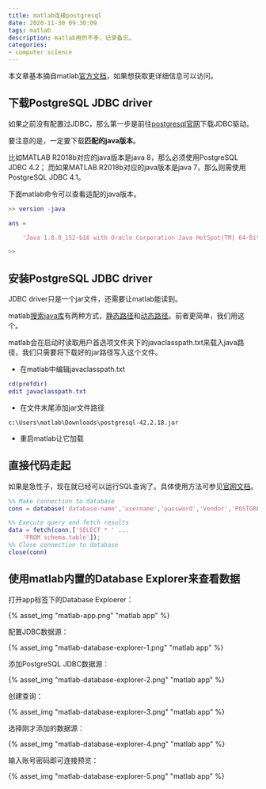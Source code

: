 ```yaml
---
title: matlab连接postgresql
date: 2020-11-30 09:30:09
tags: matlab
description: matlab用的不多，记录备忘。
categories: 
- computer science
---
```

本文章基本摘自matlab[官方文档](https://www.mathworks.com/help/database/ug/postgresql-jdbc-windows.html)，如果想获取更详细信息可以访问。

## 下载PostgreSQL JDBC driver

如果之前没有配置过JDBC，那么第一步是前往[postgresql官网](https://jdbc.postgresql.org/download)下载JDBC驱动。

要注意的是，一定要下载**匹配的java版本**。

比如MATLAB R2018b对应的java版本是java 8，那么必须使用PostgreSQL JDBC 4.2；
而如果MATLAB R2018b对应的java版本是java 7，那么则需使用PostgreSQL JDBC 4.1。

下面matlab命令可以查看适配的java版本。
```matlab
>> version -java

ans =

    'Java 1.8.0_152-b16 with Oracle Corporation Java HotSpot(TM) 64-Bit Server VM mixed mode'

>> 
```

## 安装PostgreSQL JDBC driver

JDBC driver只是一个jar文件，还需要让matlab能读到。

matlab[搜索java库](https://www.mathworks.com/help/matlab/matlab_external/java-class-path.html)有两种方式，[静态路径](https://www.mathworks.com/help/matlab/matlab_external/static-path-of-java-class-path.html)和[动态路径](https://www.mathworks.com/help/matlab/matlab_external/dynamic-path-of-java-class-path.html)。前者更简单，我们用这个。

matlab会在启动时读取用户首选项文件夹下的javaclasspath.txt来载入java路径，我们只需要将下载好的jar路径写入这个文件。

* 在matlab中编辑javaclasspath.txt
```matlab
cd(prefdir)
edit javaclasspath.txt
```
* 在文件末尾添加jar文件路径
```
c:\Users\matlab\Downloads\postgresql-42.2.18.jar
```
* 重启matlab让它加载

## 直接代码走起

如果是急性子，现在就已经可以运行SQL查询了。具体使用方法可参见[官网文档](https://www.mathworks.com/help/database/ug/database.html)。

```matlab
%% Make connection to database
conn = database('database-name','username','password','Vendor','POSTGRESQL','Server','server-host','PortNumber',port-number);

%% Execute query and fetch results
data = fetch(conn,['SELECT * ' ...
    'FROM schema.table']);
%% Close connection to database
close(conn)
```

## 使用matlab内置的Database Explorer来查看数据

打开app标签下的Database Exploerer：

{% asset_img "matlab-app.png" "matlab app" %}

配置JDBC数据源：

{% asset_img "matlab-database-explorer-1.png" "matlab app" %}

添加PostgreSQL JDBC数据源：

{% asset_img "matlab-database-explorer-2.png" "matlab app" %}

创建查询：

{% asset_img "matlab-database-explorer-3.png" "matlab app" %}

选择刚才添加的数据源：

{% asset_img "matlab-database-explorer-4.png" "matlab app" %}

输入账号密码即可连接预览：

{% asset_img "matlab-database-explorer-5.png" "matlab app" %}
